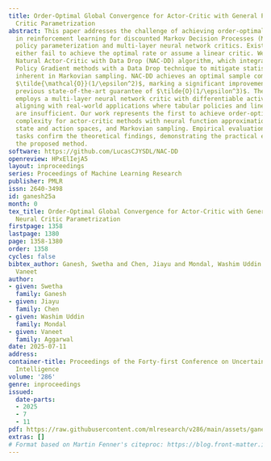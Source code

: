 ```yaml
---
title: Order-Optimal Global Convergence for Actor-Critic with General Policy and Neural
  Critic Parametrization
abstract: This paper addresses the challenge of achieving order-optimal sample complexity
  in reinforcement learning for discounted Markov Decision Processes (MDPs) with general
  policy parameterization and multi-layer neural network critics. Existing approaches
  either fail to achieve the optimal rate or assume a linear critic. We introduce
  Natural Actor-Critic with Data Drop (NAC-DD) algorithm, which integrates Natural
  Policy Gradient methods with a Data Drop technique to mitigate statistical dependencies
  inherent in Markovian sampling. NAC-DD achieves an optimal sample complexity of
  $\tilde{\mathcal{O}}(1/\epsilon^2)$, marking a significant improvement over the
  previous state-of-the-art guarantee of $\tilde{O}(1/\epsilon^3)$. The algorithm
  employs a multi-layer neural network critic with differentiable activation functions,
  aligning with real-world applications where tabular policies and linear critics
  are insufficient. Our work represents the first to achieve order-optimal sample
  complexity for actor-critic methods with neural function approximation, continuous
  state and action spaces, and Markovian sampling. Empirical evaluations on benchmark
  tasks confirm the theoretical findings, demonstrating the practical efficacy of
  the proposed method.
software: https://github.com/LucasCJYSDL/NAC-DD
openreview: HPxElIejA5
layout: inproceedings
series: Proceedings of Machine Learning Research
publisher: PMLR
issn: 2640-3498
id: ganesh25a
month: 0
tex_title: Order-Optimal Global Convergence for Actor-Critic with General Policy and
  Neural Critic Parametrization
firstpage: 1358
lastpage: 1380
page: 1358-1380
order: 1358
cycles: false
bibtex_author: Ganesh, Swetha and Chen, Jiayu and Mondal, Washim Uddin and Aggarwal,
  Vaneet
author:
- given: Swetha
  family: Ganesh
- given: Jiayu
  family: Chen
- given: Washim Uddin
  family: Mondal
- given: Vaneet
  family: Aggarwal
date: 2025-07-11
address:
container-title: Proceedings of the Forty-first Conference on Uncertainty in Artificial
  Intelligence
volume: '286'
genre: inproceedings
issued:
  date-parts:
  - 2025
  - 7
  - 11
pdf: https://raw.githubusercontent.com/mlresearch/v286/main/assets/ganesh25a/ganesh25a.pdf
extras: []
# Format based on Martin Fenner's citeproc: https://blog.front-matter.io/posts/citeproc-yaml-for-bibliographies/
---
```

